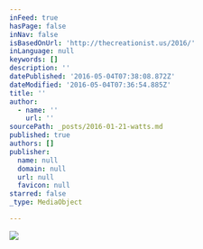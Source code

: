 ```yaml
---
inFeed: true
hasPage: false
inNav: false
isBasedOnUrl: 'http://thecreationist.us/2016/'
inLanguage: null
keywords: []
description: ''
datePublished: '2016-05-04T07:38:08.872Z'
dateModified: '2016-05-04T07:36:54.885Z'
title: ''
author:
  - name: ''
    url: ''
sourcePath: _posts/2016-01-21-watts.md
published: true
authors: []
publisher:
  name: null
  domain: null
  url: null
  favicon: null
starred: false
_type: MediaObject

---
```

![](https://s3-us-west-2.amazonaws.com/the-grid-img/p/d76c595c409518c17bb9ae210bfdbad39be172b0.jpg)